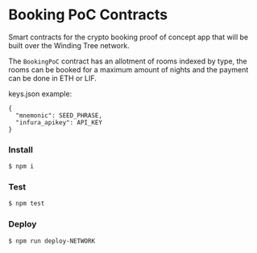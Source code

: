 # Booking PoC Contracts

Smart contracts for the crypto booking proof of concept app that will be built over the Winding Tree network.

The `BookingPoC` contract has an allotment of rooms indexed by type, the rooms can be booked for a maximum amount of nights and the payment can be done in ETH or LIF.

keys.json example:
```
{
  "mnemonic": SEED_PHRASE,
  "infura_apikey": API_KEY
}
```

### Install
```bash
$ npm i
```

### Test
```bash
$ npm test
```

### Deploy
```bash
$ npm run deploy-NETWORK
```
